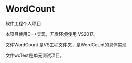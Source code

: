 # WordCount
软件工程个人项目

本项目使用C++实现，开发环境使用 VS2017。

文件WordCount 是VS工程文件夹，是WordCount的具体实现

文件wcTest是单元测试项目。

